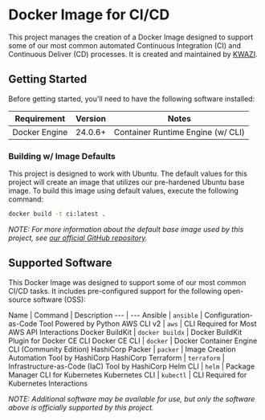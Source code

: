 # Docker Image for CI/CD

This project manages the creation of a Docker Image designed to support some of our most common automated Continuous Integration (CI) and Continuous Deliver (CD) processes. It is created and maintained by [KWAZI](https://kwazi.io).

## Getting Started

Before getting started, you'll need to have the following software installed:

Requirement | Version | Notes
--- | --- | ---
Docker Engine | 24.0.6+ | Container Runtime Engine (w/ CLI)

### Building w/ Image Defaults

This project is designed to work with Ubuntu. The default values for this project will create an image that utilizes our pre-hardened Ubuntu base image. To build this image using default values, execute the following command:

```BASH
docker build -t ci:latest .
```

*NOTE: For more information about the default base image used by this project, see [our official GitHub repository](https://github.com/kwaziio/docker-ubuntu).*

## Supported Software

This Docker Image was designed to support some of our most common CI/CD tasks. It includes pre-configured support for the following open-source software (OSS):

Name | Command | Description
--- | ---
Ansible | `ansible` | Configuration-as-Code Tool Powered by Python
AWS CLI v2 | `aws` | CLI Required for Most AWS API Interactions
Docker BuildKit | `docker buildx` | Docker BuildKit Plugin for Docker CE CLI
Docker CE CLI | `docker` | Docker Container Engine CLI (Community Edition)
HashiCorp Packer | `packer` | Image Creation Automation Tool by HashiCorp
HashiCorp Terraform | `terraform` | Infrastructure-as-Code (IaC) Tool by HashiCorp
Helm CLI | `helm` | Package Manager CLI for Kubernetes
Kubernetes CLI | `kubectl` | CLI Required for Kubernetes Interactions

*NOTE: Additional software may be available for use, but only the software above is officially supported by this project.*
